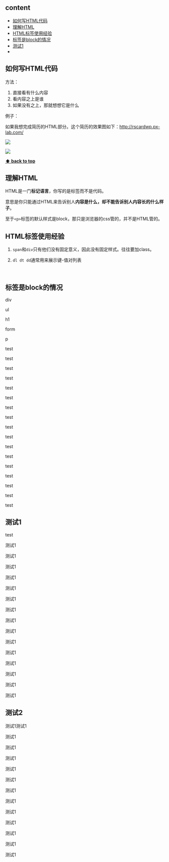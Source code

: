 



## content

- [如何写HTML代码](#如何写HTML代码)
- [理解HTML](#理解HTML)
- [HTML标签使用经验](#HTML标签使用经验)
- [标签是block的情况](#标签是block的情况)
- [测试1](#测试1)
- ​























## 如何写HTML代码

方法：

1. 直接看有什么内容
2. 看内容之上是谁
3. 如果没有之上，那就想想它是什么



例子：

如果我想完成简历的HTML部分。这个简历的效果图如下：http://rscardwp.px-lab.com/

![](https://i.loli.net/2017/10/15/59e3076c1ae06.bmp)



![](https://i.loli.net/2017/10/15/59e3076c7a5d7.bmp)



**[⬆ back to top](#content)**



## 理解HTML

HTML是一门**标记语言**，你写的是标签而不是代码。

意思是你只能通过HTML来告诉别人**内容是什么，却不能告诉别人内容长的什么样子**。

至于`<p>`标签的默认样式是block，那只是浏览器的css管的，并不是HTML管的。







## HTML标签使用经验

1. `span`和`div`只有他们没有固定意义，因此没有固定样式。往往要加class。

2. `dl dt dd`通常用来展示键-值对列表

   ​

## 标签是block的情况

div

ul

h1

form

p

test

test

test

test

test

test

test

test

test



test

test

test

test

test

test



test

test





## 测试1

test

测试1

测试1



测试1

测试1

测试1

测试1

测试1



测试1

测试1

测试1

测试1

测试1



测试1

测试1

测试1





## 测试2

测试1测试1



测试1

测试1

测试1



测试1

测试1

测试1



测试1

测试1

测试1



测试1

测试1



测试1